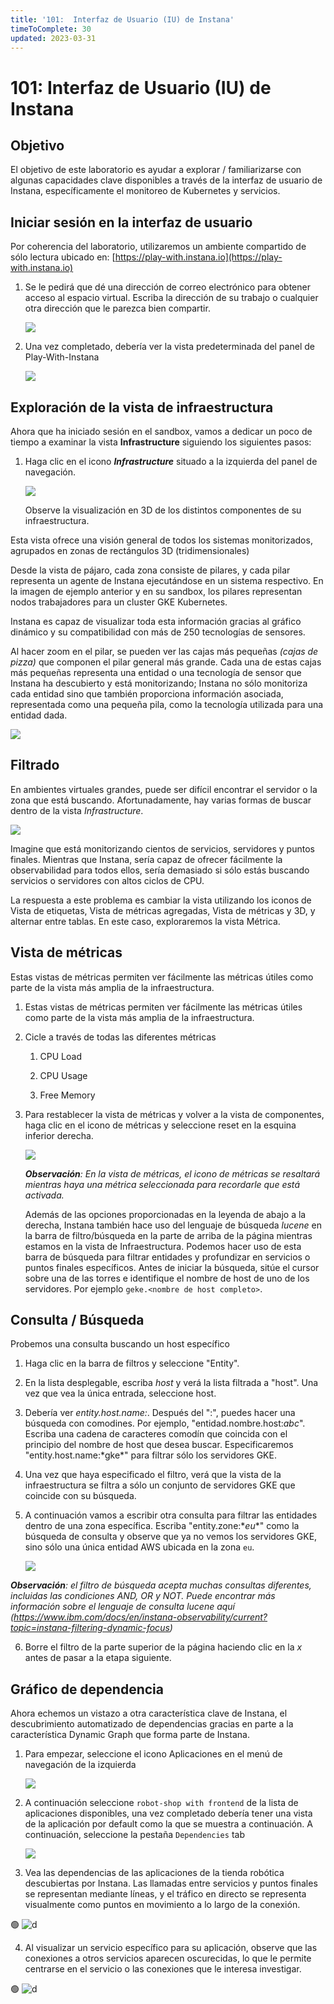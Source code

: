 ```yaml
---
title: '101:  Interfaz de Usuario (IU) de Instana'
timeToComplete: 30
updated: 2023-03-31
---
```


# 101: Interfaz de Usuario (IU) de Instana

## Objetivo

El objetivo de este laboratorio es ayudar a explorar / familiarizarse con algunas capacidades clave disponibles a través de la interfaz de usuario de Instana, específicamente el monitoreo de Kubernetes y servicios.

## Iniciar sesión en la interfaz de usuario

Por coherencia del laboratorio, utilizaremos un ambiente compartido de sólo lectura ubicado en: [https://play-with.instana.io](https://play-with.instana.io)

1. Se le pedirá que dé una dirección de correo electrónico para obtener acceso al espacio virtual. Escriba la dirección de su trabajo o cualquier otra dirección que le parezca bien compartir.

   ![](./images/101/image-001-signup.png)

2. Una vez completado, debería ver la vista predeterminada del panel de Play-With-Instana

   ![](./images/101/image-002-dashboard.png)

## Exploración de la vista de infraestructura

Ahora que ha iniciado sesión en el sandbox, vamos a dedicar un poco de tiempo a examinar la vista **Infrastructure** siguiendo los siguientes pasos:

1. Haga clic en el icono _**Infrastructure**_ situado a la izquierda del panel de navegación.

   ![](./images/101/image-004-explore-infra.png)

   Observe la visualización en 3D de los distintos componentes de su infraestructura.

Esta vista ofrece una visión general de todos los sistemas monitorizados, agrupados en zonas de rectángulos 3D (tridimensionales)

Desde la vista de pájaro, cada zona consiste de pilares, y cada pilar representa un agente de Instana ejecutándose en un sistema respectivo.
En la imagen de ejemplo anterior y en su sandbox, los pilares representan nodos trabajadores para un cluster GKE Kubernetes.

Instana es capaz de visualizar toda esta información gracias al gráfico dinámico y su compatibilidad con más de 250 tecnologías de sensores.

Al hacer zoom en el pilar, se pueden ver las cajas más pequeñas _(cajas de pizza)_ que componen el pilar general más grande. Cada una de estas cajas más pequeñas representa una entidad o una tecnología de sensor que Instana ha descubierto y está monitorizando; Instana no sólo monitoriza cada entidad sino que también proporciona información asociada, representada como una pequeña pila, como la tecnología utilizada para una entidad dada.

![](./images/101/image-008-stack.png)

## Filtrado

En ambientes virtuales grandes, puede ser difícil encontrar el servidor o la zona que está buscando. Afortunadamente, hay varias formas de buscar dentro de la vista _Infrastructure_.

![](./images/101/image-005-filter.jpg)

Imagine que está monitorizando cientos de servicios, servidores y puntos finales. Mientras que Instana, sería capaz de ofrecer fácilmente la observabilidad para todos ellos, sería demasiado si sólo estás buscando servicios o servidores con altos ciclos de CPU.

La respuesta a este problema es cambiar la vista utilizando los iconos de Vista de etiquetas, Vista de métricas agregadas, Vista de métricas y 3D, y alternar entre tablas. En este caso, exploraremos la vista Métrica.

## Vista de métricas

Estas vistas de métricas permiten ver fácilmente las métricas útiles como parte de la vista más amplia de la infraestructura.

1.  Estas vistas de métricas permiten ver fácilmente las métricas útiles como parte de la vista más amplia de la infraestructura.

2.  Cicle a través de todas las diferentes métricas

    1. CPU Load

    2. CPU Usage

    3. Free Memory

3.  Para restablecer la vista de métricas y volver a la vista de componentes, haga clic en el icono de métricas y seleccione reset en la esquina inferior derecha.

    ![](./images/101/image-006-metrics.gif)

    _**Observación**: En la vista de métricas, el icono de métricas se resaltará mientras haya una métrica seleccionada para recordarle que está activada._

    Además de las opciones proporcionadas en la leyenda de abajo a la derecha, Instana también hace uso del lenguaje de búsqueda _lucene_ en la barra de filtro/búsqueda en la parte de arriba de la página mientras estamos en la vista de Infraestructura. Podemos hacer uso de esta barra de búsqueda para filtrar entidades y profundizar en servicios o puntos finales específicos. Antes de iniciar la búsqueda, sitúe el cursor sobre una de las torres e identifique el nombre de host de uno de los servidores. Por ejemplo `geke.<nombre de host completo>`.

## Consulta / Búsqueda

Probemos una consulta buscando un host específico

1.  Haga clic en la barra de filtros y seleccione "Entity".

2.  En la lista desplegable, escriba _host_ y verá la lista filtrada a "host". Una vez que vea la única entrada, seleccione host.

3.  Debería ver _entity.host.name:_. Después del ":", puedes hacer una búsqueda con comodines. Por ejemplo, "entidad.nombre.host:_abc_". Escriba una cadena de caracteres comodín que coincida con el principio del nombre de host que desea buscar. Especificaremos "entity.host.name:\*gke\*" para filtrar sólo los servidores GKE.

4.  Una vez que haya especificado el filtro, verá que la vista de la infraestructura se filtra a sólo un conjunto de servidores GKE que coincide con su búsqueda.

5.  A continuación vamos a escribir otra consulta para filtrar las entidades dentro de una zona específica. Escriba "entity.zone:\*_eu_\*" como la búsqueda de consulta y observe que ya no vemos los servidores GKE, sino sólo una única entidad AWS ubicada en la zona `eu`.

    ![](./images/101/image-007-query.png)

_**Observación**: el filtro de búsqueda acepta muchas consultas diferentes, incluidas las condiciones AND, OR y NOT. Puede encontrar más información sobre el lenguaje de consulta lucene aquí (https://www.ibm.com/docs/en/instana-observability/current?topic=instana-filtering-dynamic-focus)_

6.  Borre el filtro de la parte superior de la página haciendo clic en la _x_ antes de pasar a la etapa siguiente.

## Gráfico de dependencia

Ahora echemos un vistazo a otra característica clave de Instana, el descubrimiento automatizado de dependencias gracias en parte a la característica Dynamic Graph que forma parte de Instana.

1.  Para empezar, seleccione el icono Aplicaciones en el menú de navegación de la izquierda

    ![](./images/101/image-011-app-menu.png)

2.  A continuación seleccione `robot-shop with frontend` de la lista de aplicaciones disponibles, una vez completado debería tener una vista de la aplicación por default como la que se muestra a continuación. A continuación, seleccione la pestaña `Dependencies` tab

    ![](./images/101/image-012-dep-menu.png)

3.  Vea las dependencias de las aplicaciones de la tienda robótica descubiertas por Instana. Las llamadas entre servicios y puntos finales se representan mediante líneas, y el tráfico en directo se representa visualmente como puntos en movimiento a lo largo de la conexión.

🟢 ![d](./images/101/image-013-dep-tab.png)

4.  Al visualizar un servicio específico para su aplicación, observe que las conexiones a otros servicios aparecen oscurecidas, lo que le permite centrarse en el servicio o las conexiones que le interesa investigar.

🟢 ![d](./images/101/image-014-dep-highlight.png)
